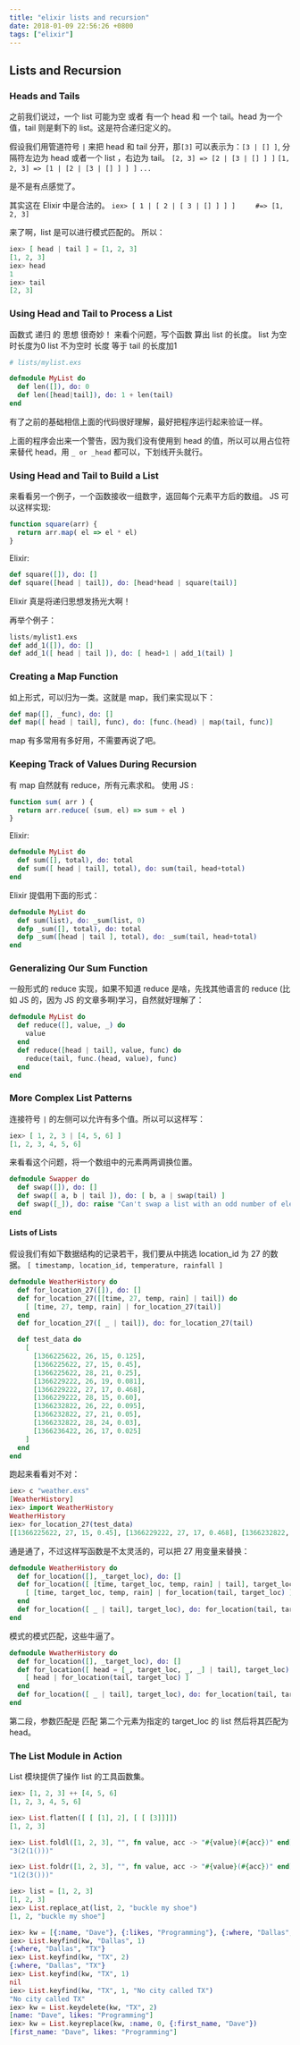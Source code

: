 ```yaml
---
title: "elixir lists and recursion"
date: 2018-01-09 22:56:26 +0800 
tags: ["elixir"]
---
```


## Lists and Recursion

### Heads and Tails

之前我们说过，一个 list 可能为空 或者 有一个 head 和 一个 tail。head 为一个值，tail 则是剩下的 list。这是符合递归定义的。

假设我们用管道符号 `|` 来把 head 和 tail 分开，那`[3]` 可以表示为：`[3 | [] ]`,
分隔符左边为 head 或者一个 list ，右边为 tail。
`[2, 3] => [2 | [3 | [] ] ]`
`[1, 2, 3] => [1 | [2 | [3 | [] ] ] ]`
`...`

是不是有点感觉了。

其实这在 Elixir 中是合法的。
`iex> [ 1 | [ 2 | [ 3 | [] ] ] ]     #=> [1, 2, 3]`

来了啊，list 是可以进行模式匹配的。
所以：

```elixir
iex> [ head | tail ] = [1, 2, 3]
[1, 2, 3]
iex> head
1
iex> tail
[2, 3]
```

### Using Head and Tail to Process a List

函数式 递归 的 思想 很奇妙！
来看个问题，写个函数 算出 list 的长度。
list 为空时长度为0
list 不为空时 长度 等于 tail 的长度加1

```elixir
# lists/mylist.exs

defmodule MyList do
  def len([]), do: 0
  def len([head|tail]), do: 1 + len(tail)
end
```

有了之前的基础相信上面的代码很好理解，最好把程序运行起来验证一样。

上面的程序会出来一个警告，因为我们没有使用到 head 的值，所以可以用占位符来替代 head，用 `_ or _head` 都可以，下划线开头就行。

### Using Head and Tail to Build a List

来看看另一个例子，一个函数接收一组数字，返回每个元素平方后的数组。
JS 可以这样实现:

```javascript
function square(arr) {
  return arr.map( el => el * el)
}
```

Elixir:

```elixir
def square([]), do: []
def square([head | tail]), do: [head*head | square(tail)]
```

Elixir 真是将递归思想发扬光大啊！

再举个例子：

```elixir
lists/mylist1.exs
def add_1([]), do: []
def add_1([ head | tail ]), do: [ head+1 | add_1(tail) ]
```

### Creating a Map Function

如上形式，可以归为一类。这就是 map，我们来实现以下：

```elixir
def map([], _func), do: []
def map([ head | tail], func), do: [func.(head) | map(tail, func)]
```

map 有多常用有多好用，不需要再说了吧。

### Keeping Track of Values During Recursion

有 map 自然就有 reduce，所有元素求和。
使用 JS :

```javascript
function sum( arr ) {
  return arr.reduce( (sum, el) => sum + el )
}
```

Elixir:

```elixir
defmodule MyList do
  def sum([], total), do: total
  def sum([ head | tail], total), do: sum(tail, head+total)
end
```

Elixir 提倡用下面的形式：

```elixir
defmodule MyList do
  def sum(list), do: _sum(list, 0)
  defp _sum([], total), do: total
  defp _sum([head | tail ], total), do: _sum(tail, head+total)
end
```

### Generalizing Our Sum Function

一般形式的 reduce 实现，如果不知道 reduce 是啥，先找其他语言的 reduce (比如 JS 的，因为 JS 的文章多啊)学习，自然就好理解了：

```elixir
defmodule MyList do
  def reduce([], value, _) do
    value
  end
  def reduce([head | tail], value, func) do
    reduce(tail, func.(head, value), func)
  end 
end
```

### More Complex List Patterns

连接符号 `|` 的左侧可以允许有多个值。所以可以这样写：

```elixir
iex> [ 1, 2, 3 | [4, 5, 6] ]
[1, 2, 3, 4, 5, 6]
```

来看看这个问题，将一个数组中的元素两两调换位置。

```elixir
defmodule Swapper do
  def swap([]), do: []
  def swap([ a, b | tail ]), do: [ b, a | swap(tail) ]
  def swap([_]), do: raise "Can't swap a list with an odd number of elements"
end
```

#### Lists of Lists

假设我们有如下数据结构的记录若干，我们要从中挑选 location_id 为 27 的数据。
`[ timestamp, location_id, temperature, rainfall ]`

```elixir
defmodule WeatherHistory do
  def for_location_27([]), do: []
  def for_location_27([[time, 27, temp, rain] | tail]) do
    [ [time, 27, temp, rain] | for_location_27(tail)]
  end
  def for_location_27([ _ | tail]), do: for_location_27(tail)

  def test_data do
    [
      [1366225622, 26, 15, 0.125],
      [1366225622, 27, 15, 0.45],
      [1366225622, 28, 21, 0.25],
      [1366229222, 26, 19, 0.081],
      [1366229222, 27, 17, 0.468],
      [1366229222, 28, 15, 0.60],
      [1366232822, 26, 22, 0.095],
      [1366232822, 27, 21, 0.05],
      [1366232822, 28, 24, 0.03],
      [1366236422, 26, 17, 0.025]
    ]
  end
end
```

跑起来看看对不对：

```elixir
iex> c "weather.exs"
[WeatherHistory]
iex> import WeatherHistory
WeatherHistory
iex> for_location_27(test_data)
[[1366225622, 27, 15, 0.45], [1366229222, 27, 17, 0.468], [1366232822, 27, 21, 0.05]]
```

通是通了，不过这样写函数是不太灵活的，可以把 27 用变量来替换：

```elixir
defmodule WeatherHistory do
  def for_location([], _target_loc), do: []
  def for_location([ [time, target_loc, temp, rain] | tail], target_loc) do
    [ [time, target_loc, temp, rain] | for_location(tail, target_loc) ]
  end
  def for_location([ _ | tail], target_loc), do: for_location(tail, target_loc)
end
```

模式的模式匹配，这些牛逼了。

```elixir
defmodule WwatherHistory do
  def for_location([], _target_loc), do: []
  def for_location([ head = [_, target_loc, _, _] | tail], target_loc) do
    [ head | for_location(tail, target_loc) ]
  end
  def for_location([ _ | tail], target_loc), do: for_location(tail, target_loc)
end
```

第二段，参数匹配是 匹配 第二个元素为指定的 target_loc 的 list 然后将其匹配为 head。


### The List Module in Action

List 模块提供了操作 list 的工具函数集。

```elixir
iex> [1, 2, 3] ++ [4, 5, 6]
[1, 2, 3, 4, 5, 6]

iex> List.flatten([ [ [1], 2], [ [ [3]]]])
[1, 2, 3]

iex> List.foldl([1, 2, 3], "", fn value, acc -> "#{value}(#{acc})" end)
"3(2(1()))"

iex> List.foldr([1, 2, 3], "", fn value, acc -> "#{value}(#{acc})" end)
"1(2(3()))"

iex> list = [1, 2, 3]
[1, 2, 3]
iex> List.replace_at(list, 2, "buckle my shoe")
[1, 2, "buckle my shoe"]

iex> kw = [{:name, "Dave"}, {:likes, "Programming"}, {:where, "Dallas", "TX"}]
iex> List.keyfind(kw, "Dallas", 1)
{:where, "Dallas", "TX"}
iex> List.keyfind(kw, "TX", 2)
{:where, "Dallas", "TX"}
iex> List.keyfind(kw, "TX", 1)
nil
iex> List.keyfind(kw, "TX", 1, "No city called TX")
"No city called TX"
iex> kw = List.keydelete(kw, "TX", 2)
[name: "Dave", likes: "Programming"]
iex> kw = List.keyreplace(kw, :name, 0, {:first_name, "Dave"})
[first_name: "Dave", likes: "Programming"]
```

